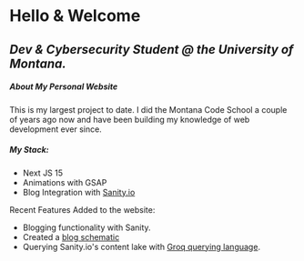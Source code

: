 # Hello & Welcome
## ***Dev & Cybersecurity Student @ the **University of Montana.*****

##### About My Personal Website
This is my largest project to date. I did the Montana Code School a couple of years ago now and have been building my knowledge of web development ever since.

##### My Stack:
- Next JS 15
- Animations with GSAP
- Blog Integration with [Sanity.io]("https://www.sanity.io/")

Recent Features Added to the website:
- Blogging functionality with Sanity. 
- Created a [blog schematic]("https://www.sanity.io/docs/content-lake/how-queries-work") 
- Querying Sanity.io's content lake with [Groq querying language]("https://www.sanity.io/docs/content-lake/how-queries-work"). 


